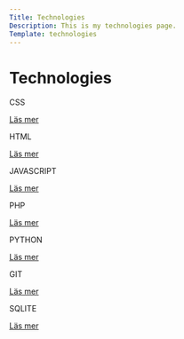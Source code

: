 ```yaml
---
Title: Technologies
Description: This is my technologies page.
Template: technologies
---
```

Technologies
==========================

<div class="box css">
CSS
<p><a href="%base_url%?technology/css">Läs mer</a></p>
</div>

<div class="box html">
HTML
<p><a href="%base_url%?technology/html">Läs mer</a></p>
</div>

<div class="box javascript">
JAVASCRIPT
<p><a href="%base_url%?technology/javascript">Läs mer</a></p>
</div>

<div class="box php">
PHP
<p><a href="%base_url%?technology/php">Läs mer</a></p>
</div>

<div class="box python">
PYTHON
<p><a href="%base_url%?technology/python">Läs mer</a></p>
</div>

<div class="box git">
GIT
<p><a href="%base_url%?technology/git">Läs mer</a></p>
</div>

<div class="box sqlite">
SQLITE
<p><a href="%base_url%?technology/sqlite">Läs mer</a></p>
</div>
